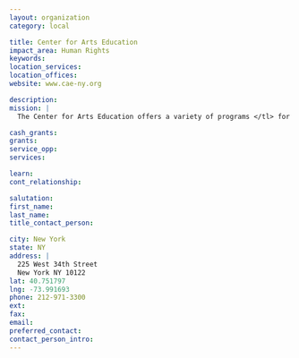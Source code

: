 ```yaml
---
layout: organization
category: local

title: Center for Arts Education
impact_area: Human Rights
keywords: 
location_services: 
location_offices: 
website: www.cae-ny.org

description: 
mission: |
  The Center for Arts Education offers a variety of programs </tl> for students, families, teachers, and school leaders during and afterschool. Artist residencies and professional development </teaching_learning/professional_development> sessions are designed to address the Common Core Learning Standards <http://www.p12.nysed.gov/ciai/common_core_standards/> and tailored to accommodate each school’s goals and resources. Many programs include field trips to museums and live school performances by professional musicians, actors, and dancers.

cash_grants: 
grants: 
service_opp: 
services: 

learn: 
cont_relationship: 

salutation: 
first_name: 
last_name: 
title_contact_person: 

city: New York
state: NY
address: |
  225 West 34th Street  
  New York NY 10122
lat: 40.751797
lng: -73.991693
phone: 212-971-3300
ext: 
fax: 
email: 
preferred_contact: 
contact_person_intro: 
---
```

